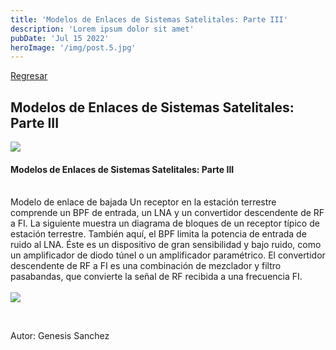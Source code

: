 ```yaml
---
title: 'Modelos de Enlaces de Sistemas Satelitales: Parte III'
description: 'Lorem ipsum dolor sit amet'
pubDate: 'Jul 15 2022'
heroImage: '/img/post.5.jpg'
---
```


<section class="post-header">
  <div class="header-content post-container ">
   <a href="/" class="back-home">Regresar</a>
   <h1 class="header-title">Modelos de Enlaces de Sistemas Satelitales: Parte III</h1>
   <img src="/img/post-img3.jpg alt="" class="header-img">
  </div>
</section>
<!-- contenido del post -->
<section class="post-container">
 <p class="post-content"><h4>Modelos de Enlaces de Sistemas Satelitales: Parte III</h4>
   <br>
   Modelo de enlace de bajada
   Un receptor en la estación terrestre comprende un BPF de entrada, un LNA y un convertidor
   descendente de RF a FI. La siguiente muestra un diagrama de bloques de un receptor típico
   de estación terrestre. También aquí, el BPF limita la potencia de entrada de ruido al LNA. Éste
   es un dispositivo de gran sensibilidad y bajo ruido, como un amplificador de diodo túnel o un
   amplificador paramétrico. El convertidor descendente de RF a FI es una combinación de mezclador y filtro pasabandas, que convierte
    la señal de RF recibida a una frecuencia FI.<br>
    
<br>
<img src="/img/post-img3.jpg" class="post-img">
<br>
    
</p><br>
      
<div class="autor">
           <p> Autor: Genesis Sanchez</p>
      </div>
</section>